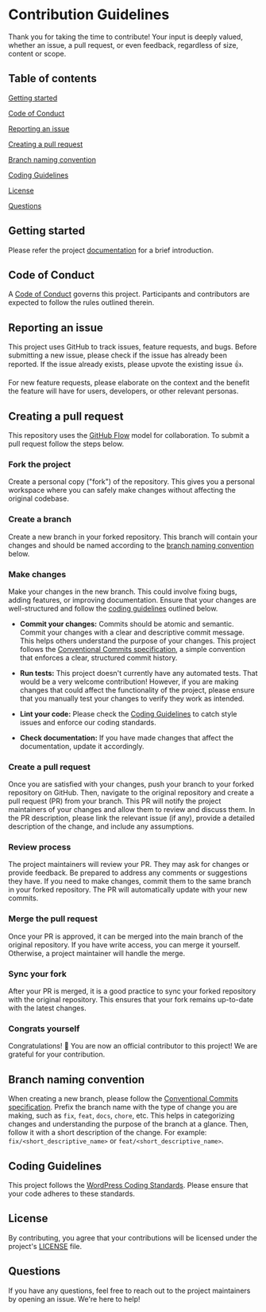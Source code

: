 # Contribution Guidelines

Thank you for taking the time to contribute! Your input is deeply valued, whether an issue, a pull request, or even feedback, regardless of size, content or scope.

## Table of contents

[Getting started](#getting-started)

[Code of Conduct](#code-of-conduct)

[Reporting an issue](#reporting-an-issue)

[Creating a pull request](#create-a-pull-request)

[Branch naming convention](#branch-naming-convention)

[Coding Guidelines](#coding-guidelines)

[License](#license)

[Questions](#questions)

## Getting started

Please refer the project [documentation](readme.txt) for a brief introduction. 

## Code of Conduct

A [Code of Conduct](CODE_OF_CONDUCT.md) governs this project. Participants and contributors are expected to follow the rules outlined therein.

## Reporting an issue

This project uses GitHub to track issues, feature requests, and bugs. Before submitting a new issue, please check if the issue has already been reported. If the issue already exists, please upvote the existing issue 👍.

For new feature requests, please elaborate on the context and the benefit the feature will have for users, developers, or other relevant personas.

## Creating a pull request

This repository uses the [GitHub Flow](https://docs.github.com/en/get-started/quickstart/github-flow) model for collaboration. To submit a pull request follow the steps below.

### Fork the project

Create a personal copy ("fork") of the repository. This gives you a personal workspace where you can safely make changes without affecting the original codebase.

### Create a branch 

Create a new branch in your forked repository. This branch will contain your changes and should be named according to the [branch naming convention](#branch-naming-convention) below.

### Make changes

Make your changes in the new branch. This could involve fixing bugs, adding features, or improving documentation. Ensure that your changes are well-structured and follow the [coding guidelines](#coding-guidelines) outlined below.

* **Commit your changes:** Commits should be atomic and semantic. Commit your changes with a clear and descriptive commit message. This helps others understand the purpose of your changes. This project follows the [Conventional Commits specification](https://www.conventionalcommits.org), a simple convention that enforces a clear, structured commit history.

* **Run tests:** This project doesn't currently have any automated tests. That would be a very welcome contribution! However, if you are making changes that could affect the functionality of the project, please ensure that you manually test your changes to verify they work as intended.

* **Lint your code:** Please check the [Coding Guidelines](#coding-guidelines) to catch style issues and enforce our coding standards.

* **Check documentation:** If you have made changes that affect the documentation, update it accordingly.

### Create a pull request

Once you are satisfied with your changes, push your branch to your forked repository on GitHub. Then, navigate to the original repository and create a pull request (PR) from your branch. This PR will notify the project maintainers of your changes and allow them to review and discuss them. In the PR description, please link the relevant issue (if any), provide a detailed description of the change, and include any assumptions.

### Review process

The project maintainers will review your PR. They may ask for changes or provide feedback. Be prepared to address any comments or suggestions they have. If you need to make changes, commit them to the same branch in your forked repository. The PR will automatically update with your new commits. 

### Merge the pull request

Once your PR is approved, it can be merged into the main branch of the original repository. If you have write access, you can merge it yourself. Otherwise, a project maintainer will handle the merge.

### Sync your fork

After your PR is merged, it is a good practice to sync your forked repository with the original repository. This ensures that your fork remains up-to-date with the latest changes.

### Congrats yourself

Congratulations! 🎉 You are now an official contributor to this project! We are grateful for your contribution.

## Branch naming convention

When creating a new branch, please follow the [Conventional Commits specification](https://www.conventionalcommits.org). Prefix the branch name with the type of change you are making, such as `fix`, `feat`, `docs`, `chore`, etc. This helps in categorizing changes and understanding the purpose of the branch at a glance. Then, follow it with a short description of the change. For example: `fix/<short_descriptive_name>` or `feat/<short_descriptive_name>`.

## Coding Guidelines

This project follows the [WordPress Coding Standards](https://developer.wordpress.org/coding-standards/). Please ensure that your code adheres to these standards. 

## License

By contributing, you agree that your contributions will be licensed under the project's [LICENSE](LICENSE) file.

## Questions

If you have any questions, feel free to reach out to the project maintainers by opening an issue. We're here to help!